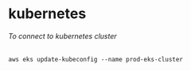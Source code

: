 # kubernetes

###### To connect to kubernetes cluster

```
aws eks update-kubeconfig --name prod-eks-cluster
```